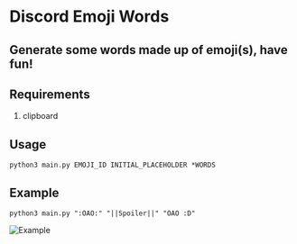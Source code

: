 # Discord Emoji Words

Generate some words made up of emoji(s), have fun!
---

## Requirements
1. clipboard

## Usage
```
python3 main.py EMOJI_ID INITIAL_PLACEHOLDER *WORDS
```

## Example
```
python3 main.py ":OAO:" "||Spoiler||" "OAO :D"
```

![Example](https://i.imgur.com/YN2WT8M.gif)
